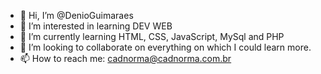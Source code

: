 - 👋 Hi, I’m @DenioGuimaraes
- 👀 I’m interested in learning DEV WEB
- 🌱 I’m currently learning HTML, CSS, JavaScript, MySql and PHP
- 💞️ I’m looking to collaborate on everything on which I could learn more.
- 📫 How to reach me: cadnorma@cadnorma.com.br

<!---
DenioGuimaraes/DenioGuimaraes is a ✨ special ✨ repository because its `README.md` (this file) appears on your GitHub profile.
You can click the Preview link to take a look at your changes.
--->
